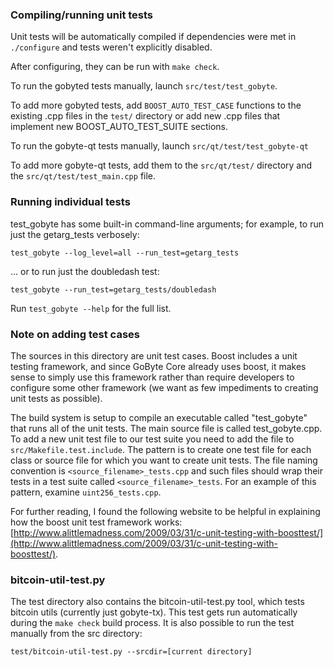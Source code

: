 ### Compiling/running unit tests

Unit tests will be automatically compiled if dependencies were met in `./configure`
and tests weren't explicitly disabled.

After configuring, they can be run with `make check`.

To run the gobyted tests manually, launch `src/test/test_gobyte`.

To add more gobyted tests, add `BOOST_AUTO_TEST_CASE` functions to the existing
.cpp files in the `test/` directory or add new .cpp files that
implement new BOOST_AUTO_TEST_SUITE sections.

To run the gobyte-qt tests manually, launch `src/qt/test/test_gobyte-qt`

To add more gobyte-qt tests, add them to the `src/qt/test/` directory and
the `src/qt/test/test_main.cpp` file.

### Running individual tests

test_gobyte has some built-in command-line arguments; for
example, to run just the getarg_tests verbosely:

    test_gobyte --log_level=all --run_test=getarg_tests

... or to run just the doubledash test:

    test_gobyte --run_test=getarg_tests/doubledash

Run `test_gobyte --help` for the full list.

### Note on adding test cases

The sources in this directory are unit test cases.  Boost includes a
unit testing framework, and since GoByte Core already uses boost, it makes
sense to simply use this framework rather than require developers to
configure some other framework (we want as few impediments to creating
unit tests as possible).

The build system is setup to compile an executable called "test_gobyte"
that runs all of the unit tests.  The main source file is called
test_gobyte.cpp. To add a new unit test file to our test suite you need 
to add the file to `src/Makefile.test.include`. The pattern is to create 
one test file for each class or source file for which you want to create 
unit tests.  The file naming convention is `<source_filename>_tests.cpp` 
and such files should wrap their tests in a test suite 
called `<source_filename>_tests`. For an example of this pattern, 
examine `uint256_tests.cpp`.

For further reading, I found the following website to be helpful in
explaining how the boost unit test framework works:
[http://www.alittlemadness.com/2009/03/31/c-unit-testing-with-boosttest/](http://www.alittlemadness.com/2009/03/31/c-unit-testing-with-boosttest/).

### bitcoin-util-test.py

The test directory also contains the bitcoin-util-test.py tool, which tests bitcoin utils (currently just gobyte-tx). This test gets run automatically during the `make check` build process. It is also possible to run the test manually from the src directory:

```
test/bitcoin-util-test.py --srcdir=[current directory]

```